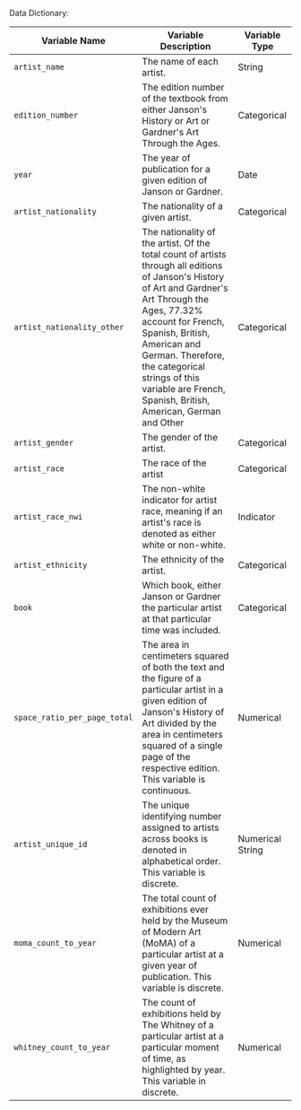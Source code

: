 Data Dictionary:

| Variable Name                | Variable Description                                                                                                                                                                                                                                                                                                            | Variable Type    |
|-------------------------|-------------------------|-----------------------|
| `artist_name`                | The name of each artist.                                                                                                                                                                                                                                                                                                        | String           |
| `edition_number`             | The edition number of the textbook from either Janson's History or Art or Gardner's Art Through the Ages.                                                                                                                                                                                                                       | Categorical      |
| `year`                       | The year of publication for a given edition of Janson or Gardner.                                                                                                                                                                                                                                                               | Date             |
| `artist_nationality`         | The nationality of a given artist.                                                                                                                                                                                                                                                                                              | Categorical      |
| `artist_nationality_other`   | The nationality of the artist. Of the total count of artists through all editions of Janson's History of Art and Gardner's Art Through the Ages, 77.32% account for French, Spanish, British, American and German. Therefore, the categorical strings of this variable are French, Spanish, British, American, German and Other | Categorical      |
| `artist_gender`              | The gender of the artist.                                                                                                                                                                                                                                                                                                       | Categorical      |
| `artist_race`                | The race of the artist                                                                                                                                                                                                                                                                                                          | Categorical      |
| `artist_race_nwi`            | The non-white indicator for artist race, meaning if an artist's race is denoted as either white or non-white.                                                                                                                                                                                                                   | Indicator        |
| `artist_ethnicity`           | The ethnicity of the artist.                                                                                                                                                                                                                                                                                                    | Categorical      |
| `book`                       | Which book, either Janson or Gardner the particular artist at that particular time was included.                                                                                                                                                                                                                                | Categorical      |
| `space_ratio_per_page_total` | The area in centimeters squared of both the text and the figure of a particular artist in a given edition of Janson's History of Art divided by the area in centimeters squared of a single page of the respective edition. This variable is continuous.                                                                        | Numerical        |
| `artist_unique_id`           | The unique identifying number assigned to artists across books is denoted in alphabetical order. This variable is discrete.                                                                                                                                                                                                     | Numerical String |
| `moma_count_to_year`         | The total count of exhibitions ever held by the Museum of Modern Art (MoMA) of a particular artist at a given year of publication. This variable is discrete.                                                                                                                                                                   | Numerical        |
| `whitney_count_to_year`      | The count of exhibitions held by The Whitney of a particular artist at a particular moment of time, as highlighted by year. This variable in discrete.                                                                                                                                                                          | Numerical        |
